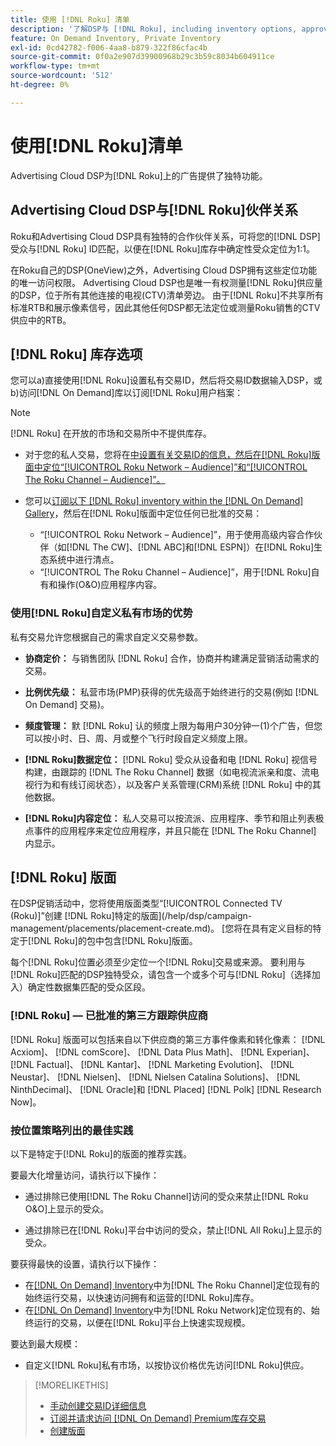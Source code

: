 ```yaml
---
title: 使用 [!DNL Roku] 清单
description: '了解DSP与 [!DNL Roku], including inventory options, approved third-party tracking vendors, and best practices for [!DNL Roku]特定版面的合作关系。 '
feature: On Demand Inventory, Private Inventory
exl-id: 0cd42782-f006-4aa8-b879-322f86cfac4b
source-git-commit: 0f0a2e907d39900968b29c3b59c8034b604911ce
workflow-type: tm+mt
source-wordcount: '512'
ht-degree: 0%

---
```


# 使用[!DNL Roku]清单

Advertising Cloud DSP为[!DNL Roku]上的广告提供了独特功能。

## Advertising Cloud DSP与[!DNL Roku]伙伴关系

Roku和Advertising Cloud DSP具有独特的合作伙伴关系，可将您的[!DNL DSP]受众与[!DNL Roku] ID匹配，以便在[!DNL Roku]库存中确定性受众定位为1:1。

在Roku自己的DSP(OneView)之外，Advertising Cloud DSP拥有这些定位功能的唯一访问权限。 Advertising Cloud DSP也是唯一有权测量[!DNL Roku]供应量的DSP，位于所有其他连接的电视(CTV)清单旁边。 由于[!DNL Roku]不共享所有标准RTB和展示像素信号，因此其他任何DSP都无法定位或测量Roku销售的CTV供应中的RTB。

## [!DNL Roku] 库存选项

您可以a)直接使用[!DNL Roku]设置私有交易ID，然后将交易ID数据输入DSP，或b)访问[!DNL On Demand]库以订阅[!DNL Roku]用户档案：

>[!NOTE]
>
>[!DNL Roku] 在开放的市场和交易所中不提供库存。

* 对于您的私人交易，您将在[中设置有关交易ID的信息，然后在[!DNL Roku]版面中定位“[!UICONTROL Roku Network – Audience]”和“[!UICONTROL The Roku Channel – Audience]”。<!-- Or do you target the deal ID?? I see those strings for Roku On Demand inventory. Clarify if all Roku private deals will show up as one or the other of these in Roku Private inventory in Roku placement settings. -->](/help/dsp/inventory/deal-id-create.md)

* 您可以[订阅以下 [!DNL Roku] inventory within the [!DNL On Demand] Gallery](/help/dsp/inventory/on-demand-inventory-subscribe.md)，然后在[!DNL Roku]版面中定位任何已批准的交易：

   * “[!UICONTROL Roku Network – Audience]”，用于使用高级内容合作伙伴（如[!DNL The CW]、[!DNL ABC]和[!DNL ESPN]）在[!DNL Roku]生态系统中进行清点。
   * “[!UICONTROL The Roku Channel – Audience]”，用于[!DNL Roku]自有和操作(O&amp;O)应用程序内容。

### 使用[!DNL Roku]自定义私有市场的优势

私有交易允许您根据自己的需求自定义交易参数。

* **协商定价：** 与销售团队 [!DNL Roku] 合作，协商并构建满足营销活动需求的交易。

* **比例优先级：** 私营市场(PMP)获得的优先级高于始终进行的交易(例如 [!DNL On Demand] 交易)。

* **频度管理：** 默 [!DNL Roku] 认的频度上限为每用户30分钟一(1)个广告，但您可以按小时、日、周、月或整个飞行时段自定义频度上限。<!-- Within the DSP placement settings? NO - you negotiate this with Roku, but Christine to confirm with Amanda whether you should be able to edit this in placement. -->

* **[!DNL Roku]数据定位：** [!DNL Roku] 受众从设备和电 [!DNL Roku] 视信号构建，由跟踪的 [!DNL The Roku Channel] 数据（如电视流派亲和度、流电视行为和有线订阅状态），以及客户关系管理(CRM)系统 [!DNL Roku] 中的其他数据。

* **[!DNL Roku]内容定位：** 私人交易可以按流派、应用程序、季节和阻止列表极点事件的应用程序来定位应用程序，并且只能在 [!DNL The Roku Channel] 内显示。

## [!DNL Roku] 版面

在DSP促销活动中，您将使用版面类型“[!UICONTROL Connected TV (Roku)]”创建 [!DNL Roku]特定的版面](/help/dsp/campaign-management/placements/placement-create.md)。 [您将在具有定义目标的特定于[!DNL Roku]的包中包含[!DNL Roku]版面。

每个[!DNL Roku]位置必须至少定位一个[!DNL Roku]交易或来源。 要利用与[!DNL Roku]匹配的DSP独特受众，请包含一个或多个可与[!DNL Roku]（选择加入）确定性数据集匹配的受众区段。

### [!DNL Roku] — 已批准的第三方跟踪供应商

[!DNL Roku] 版面可以包括来自以下供应商的第三方事件像素和转化像素：  [!DNL Acxiom]、  [!DNL comScore]、  [!DNL Data Plus Math]、  [!DNL Experian]、  [!DNL Factual]、  [!DNL Kantar]、  [!DNL Marketing Evolution]、  [!DNL Neustar]、  [!DNL Nielsen]、  [!DNL Nielsen Catalina Solutions]、  [!DNL NinthDecimal]、  [!DNL Oracle]和 [!DNL Placed] [!DNL Polk] [!DNL Research Now]。

### 按位置策略列出的最佳实践

以下是特定于[!DNL Roku]的版面的推荐实践。

要最大化增量访问，请执行以下操作：

* 通过排除已使用[!DNL The Roku Channel]访问的受众来禁止[!DNL Roku O&O]上显示的受众。

* 通过排除已在[!DNL Roku]平台中访问的受众，禁止[!DNL All Roku]上显示的受众。

要获得最快的设置，请执行以下操作：

* 在[[!DNL On Demand] Inventory](/help/dsp/inventory/on-demand-inventory-subscribe.md)中为[!DNL The Roku Channel]定位现有的始终运行交易，以快速访问拥有和运营的[!DNL Roku]库存。
* 在[[!DNL On Demand] Inventory](/help/dsp/inventory/on-demand-inventory-subscribe.md)中为[!DNL Roku Network]定位现有的、始终运行的交易，以便在[!DNL Roku]平台上快速实现规模。

要达到最大规模：

* 自定义[!DNL Roku]私有市场，以按协议价格优先访问[!DNL Roku]供应。

>[!MORELIKETHIS]
>
>* [手动创建交易ID详细信息](/help/dsp/inventory/deal-id-create.md)
> * [订阅并请求访问 [!DNL On Demand] Premium库存交易](/help/dsp/inventory/on-demand-inventory-subscribe.md)
>* [创建版面](/help/dsp/campaign-management/placements/placement-create.md)


